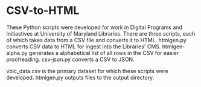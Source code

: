 CSV-to-HTML
===========

These Python scripts were developed for work in Digital Programs and Initiastives at University of Maryland Libraries. There are three scripts, each of which takes data from a CSV file and converts it to HTML.  htmlgen.py converts CSV data to HTML for ingest into the Libraries' CMS.  htmlgen-alpha.py generates a alphabetical list of all rows in the CSV for easier proofreading.  csv-json.py converts a CSV to JSON.

vbic_data.csv is the primary dataset for which these scripts were developed.  htmlgen.py outputs files to the output directory.
